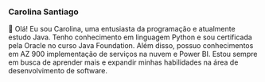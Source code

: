### Carolina Santiago 

👋 Olá! Eu sou Carolina, uma entusiasta da programação e atualmente estudo Java. Tenho conhecimento em linguagem Python e sou certificada pela Oracle no curso Java Foundation. Além disso, possuo conhecimentos em AZ 900 implementação de serviços na nuvem e Power BI. Estou sempre em busca de aprender mais e expandir minhas habilidades na área de desenvolvimento de software. 

<!--
**c4rolsantiago93/C4Rolsantiago93** is a ✨ _special_ ✨ repository because its `README.md` (this file) appears on your GitHub profile.

Here are some ideas to get you started:

- 🔭 I’m currently working on ...
- 🌱 I’m currently learning ...
- 👯 I’m looking to collaborate on ...
- 🤔 I’m looking for help with ...
- 💬 Ask me about ...
- 📫 How to reach me: ...
- 😄 Pronouns: ...
- ⚡ Fun fact: ...
-->
